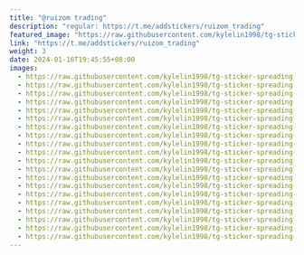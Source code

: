 ```yaml
---
title: "@ruizom trading"
description: "regular: https://t.me/addstickers/ruizom_trading"
featured_image: "https://raw.githubusercontent.com/kylelin1998/tg-sticker-spreading-worldwide-images/main/img/2c493123-3817-4870-a52f-1af8a8eb14d4.jpg"
link: "https://t.me/addstickers/ruizom_trading"
weight: 3
date: 2024-01-16T19:45:55+08:00
images:
  - https://raw.githubusercontent.com/kylelin1998/tg-sticker-spreading-worldwide-images/main/img/2c493123-3817-4870-a52f-1af8a8eb14d4.jpg
  - https://raw.githubusercontent.com/kylelin1998/tg-sticker-spreading-worldwide-images/main/img/075bf079-1f57-454d-a179-34a1a8c248ad.jpg
  - https://raw.githubusercontent.com/kylelin1998/tg-sticker-spreading-worldwide-images/main/img/69a4372d-fba2-4be5-9af8-8007fcd4a755.jpg
  - https://raw.githubusercontent.com/kylelin1998/tg-sticker-spreading-worldwide-images/main/img/ae9d6558-ffd3-4e96-bb45-03962e628bb5.jpg
  - https://raw.githubusercontent.com/kylelin1998/tg-sticker-spreading-worldwide-images/main/img/2cd94619-9674-4646-8ea6-aff2de877646.jpg
  - https://raw.githubusercontent.com/kylelin1998/tg-sticker-spreading-worldwide-images/main/img/91f88d22-01f3-4cf6-9b4b-72a6ac5b51a1.jpg
  - https://raw.githubusercontent.com/kylelin1998/tg-sticker-spreading-worldwide-images/main/img/d4ffe41c-2408-4202-b74c-3499da3e4a51.jpg
  - https://raw.githubusercontent.com/kylelin1998/tg-sticker-spreading-worldwide-images/main/img/c5100038-1bcd-49c1-b815-f6881422795b.jpg
  - https://raw.githubusercontent.com/kylelin1998/tg-sticker-spreading-worldwide-images/main/img/a07fd967-e084-43bc-9e8a-48b9cc8adf13.jpg
  - https://raw.githubusercontent.com/kylelin1998/tg-sticker-spreading-worldwide-images/main/img/87c590c4-5b0d-4e91-bfb7-451ec28d07d5.jpg
  - https://raw.githubusercontent.com/kylelin1998/tg-sticker-spreading-worldwide-images/main/img/691cdde5-768b-4a46-b292-36055daa20e1.jpg
  - https://raw.githubusercontent.com/kylelin1998/tg-sticker-spreading-worldwide-images/main/img/d579a45a-df46-4708-b28b-9672baa07f7c.jpg
  - https://raw.githubusercontent.com/kylelin1998/tg-sticker-spreading-worldwide-images/main/img/956002f6-a325-4d45-aac8-1688e634baac.jpg
  - https://raw.githubusercontent.com/kylelin1998/tg-sticker-spreading-worldwide-images/main/img/8e4d68e3-cfb3-40b5-86dc-a92af065f692.jpg
  - https://raw.githubusercontent.com/kylelin1998/tg-sticker-spreading-worldwide-images/main/img/04de7570-cdd5-4df7-b872-cbbd5ff02452.jpg
  - https://raw.githubusercontent.com/kylelin1998/tg-sticker-spreading-worldwide-images/main/img/fb1d3f0e-4143-4d81-b748-9272715fa556.jpg
  - https://raw.githubusercontent.com/kylelin1998/tg-sticker-spreading-worldwide-images/main/img/bbd8ebd8-7968-41e2-b690-45fd2a440493.jpg
  - https://raw.githubusercontent.com/kylelin1998/tg-sticker-spreading-worldwide-images/main/img/1db0680a-aad9-4cca-828d-4275bcf2388c.jpg
  - https://raw.githubusercontent.com/kylelin1998/tg-sticker-spreading-worldwide-images/main/img/5eca9915-4b57-4014-a78f-c8e19fea143f.jpg
  - https://raw.githubusercontent.com/kylelin1998/tg-sticker-spreading-worldwide-images/main/img/636dbdac-fa41-47c1-9e95-b0bc7c4f26dc.jpg
---
```

